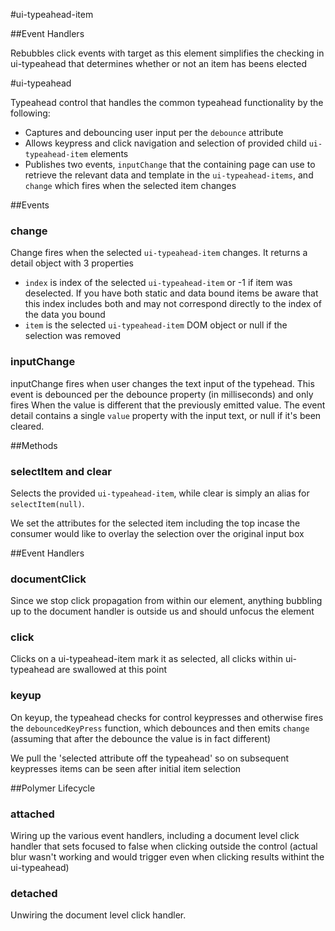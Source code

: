 
#ui-typeahead-item


##Event Handlers

Rebubbles click events with target as this element
simplifies the checking in ui-typeahead that determines whether or not
an item has beens elected








#ui-typeahead

Typeahead control that handles the common typeahead functionality by the following:

- Captures and debouncing user input per the `debounce` attribute
- Allows keypress and click navigation and selection of provided child `ui-typeahead-item` elements
- Publishes two events, `inputChange` that the containing page can use to retrieve the relevant data and template
  in the `ui-typeahead-items`, and `change` which fires when the selected item changes











##Events

### change

Change fires when the selected `ui-typeahead-item` changes.  It returns a detail object with 3 properties

- `index` is index of the selected `ui-typeahead-item` or -1 if item was deselected.  If you have both static and data 
  bound items be aware that this index includes both and may not correspond directly to the index of the data you bound
- `item` is the selected `ui-typeahead-item` DOM object or null if the selection was removed

### inputChange

inputChange fires when user changes the text input of the typehead.  This event is debounced per the debounce property (in milliseconds) and only fires
When the value is different that the previously emitted value.  The event detail contains a single `value` property with the input text, or null if it's been cleared.

##Methods

### selectItem and clear

Selects the provided `ui-typeahead-item`, while clear is simply an alias for `selectItem(null)`.












We set the attributes for the selected item including the top incase the consumer would like to overlay the 
selection over the original input box














##Event Handlers




### documentClick 

Since we stop click propagation from within our element, anything
bubbling up to the document handler is outside us and should unfocus the element



### click

Clicks on a ui-typeahead-item mark it as selected, all clicks within ui-typeahead 
are swallowed at this point





### keyup

On keyup, the typeahead checks for control keypresses and otherwise fires the `debouncedKeyPress` 
function, which debounces and then emits `change` (assuming that after the debounce the value 
is in fact different) 




We pull the 'selected attribute off the typeahead' so on subsequent keypresses items can be seen
after initial item selection


























##Polymer Lifecycle


### attached

Wiring up the various event handlers, including a document level click 
handler that sets focused to false when clicking outside the control (actual blur wasn't working
and would trigger even when clicking results withint the ui-typeahead)














### detached

Unwiring the document level click handler. 


